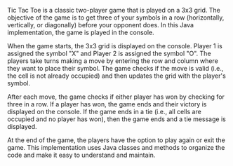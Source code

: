 Tic Tac Toe is a classic two-player game that is played on a 3x3 grid. The objective of the game is to get three of your symbols in a row (horizontally, vertically, or diagonally) before your opponent does. In this Java implementation, the game is played in the console.

When the game starts, the 3x3 grid is displayed on the console. Player 1 is assigned the symbol "X" and Player 2 is assigned the symbol "O". The players take turns making a move by entering the row and column where they want to place their symbol. The game checks if the move is valid (i.e., the cell is not already occupied) and then updates the grid with the player's symbol.

After each move, the game checks if either player has won by checking for three in a row. If a player has won, the game ends and their victory is displayed on the console. If the game ends in a tie (i.e., all cells are occupied and no player has won), then the game ends and a tie message is displayed.

At the end of the game, the players have the option to play again or exit the game. This implementation uses Java classes and methods to organize the code and make it easy to understand and maintain.
